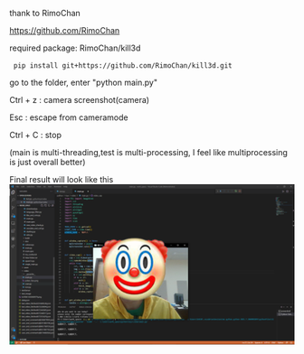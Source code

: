 thank to RimoChan

https://github.com/RimoChan

required package: RimoChan/kill3d

     pip install git+https://github.com/RimoChan/kill3d.git
  go to the folder, enter "python main.py"
  
  Ctrl + z : camera screenshot(camera)
  
  Esc : escape from cameramode
  
  Ctrl + C : stop

(main is multi-threading,test is multi-processing, I feel like multiprocessing is just overall better)

<h>Final result will look like this</h>
<br>
<img src='https://github.com/DAF201/toys/blob/main/video/11.238277196884155.png'>
